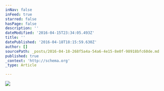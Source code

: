 ```yaml
---
inNav: false
inFeed: true
starred: false
hasPage: false
description: ''
dateModified: '2016-04-15T23:34:05.493Z'
title: ''
datePublished: '2016-04-18T18:15:59.630Z'
author: []
sourcePath: _posts/2016-04-18-268f5a4a-54a6-4e15-8e0f-98918bfc60de.md
published: true
_context: 'http://schema.org'
_type: Article

---
```

![](https://the-grid-user-content.s3-us-west-2.amazonaws.com/30b1e2d8-26d3-423d-b890-0f54c443f2dc.jpg)